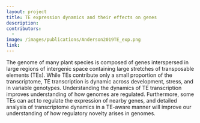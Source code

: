 ```yaml
---
layout: project
title: TE expression dynamics and their effects on genes
description: 
contributors:
  - 
image: /images/publications/Anderson2019TE_exp.png
link: 
---
```


The genome of many plant species is composed of genes interspersed in large regions of intergenic space containing large stretches of transposable elements (TEs). While TEs contribute only a small proportion of the transcriptome, TE transcription is dynamic across development, stress, and in variable genotypes. Understanding the dynamics of TE transcription improves understanding of how genomes are regulated. Furthermore, some TEs can act to regulate the expression of nearby genes, and detailed analysis of transcriptome dynamics in a TE-aware manner will improve our understanding of how regulatory novelty arises in genomes. 
